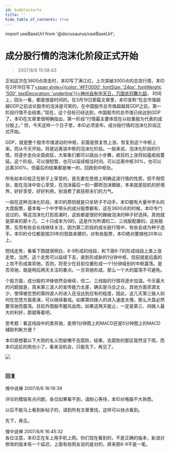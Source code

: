 ```yaml
---
id: bubblestarts 
title: ''
hide_table_of_contents: true
---
```


import useBaseUrl from '@docusaurus/useBaseUrl';

# 成分股行情的泡沫化阶段正式开始

> 2007/8/6 15:58:43

<div style={{color: '#FF0000', fontWeight: '500'}}>

正如这次在3600点突击时，本ID写了满江红，上次突破3000点的总攻行情，本ID在3月19日写了[<span style={{color: '#FF0000', fontSize: '24px', fontWeight: '500', textDecoration: 'underline'}}>神州自有中天日，万国衣冠舞九韶</span>](epic)， 时间上，回头一看，都是很是时间的。在3月19日那篇文章里，本ID宣称“在总市值超越GDP之前谈论股市的泡沫是可笑的，在中国股市总市值超越其GDP之前，第一阶段行情不会结束。”现在，这个目标已经达到，中国股市的总市值已经达到GDP了。本ID在文章里很明确指出，第一阶段“行情最主要体现在以权重股为代表的成分股上。” 但，今天这样一个日子里，本ID必须宣布，成分股行情的泡沫化阶段正式开始。
 
GDP，就是整个股市市值波动的中枢，前面是恢复性上涨，恢复到这个中枢上来。而从今天开始，将是远离该中枢的泡沫化阶段。一般来说，泡沫化阶段的行情，将逐步走向全面疯狂，大笨象们都可以跳出小步舞，疯狂的上涨将如瘟疫般蔓延。这个阶段，可以很短暂、也可以延续相当时间。可以远离中枢30%，也可以远离300%，但最后的结果都是唯一的，回跌到中枢处。
 
所有如本ID般正在轿子上享受的，首先要在思想上明确这波行情的性质，但不用慌张，能在泡沫中安心享受，在泡沫最后一刻一脚把泡沫踢破，本来就是投机的好境界，好好享受，好好利用，别浪费了疯狂轿夫们的力气。
 
一般在这种泡沫化阶段，本ID的原则就是只坐轿子不动手。本ID握有大量中字头的大盘股票，基本每一个中字带头的成分股票都有，这在3600点的时候，本ID专门说过的，等这泡沫化打到高潮时，这些都是很好的踢破泡沫的种子好选择。其他就是原来的那十几、二十只成本为0的，这是作为所谓的二、三线股配置的。这些股票，反而有些会长线继续关注，因为第二阶段的成长股行情中，有些会成为种子选手。本ID的仓位都是按20年的思路来建的，对有些股票，本ID绝对要搞他20年以上。
 
短线走势，看看下图就很明白，8-9形成的线段，和下面6-7的形成线段上类上涨走势，当然，这个走势可以延续下去，直到形成新的1分钟中枢，但前提是后面的上攻不形成类背驰，否则，将至少在目前位置形成一个1分钟级别的中枢震荡。是否背驰，就是明后两天关注的重点。一旦背驰形成，那么一个大的震荡不可避免。
 
个股方面，成分股的冲锋依然会继续，但二、三线股的行情将逐步加温。今天最大的问题就是，周末第三波人的宣传能力太差，确实是乌合之众，其他方面资源太少，使得被忽悠的第四波人的进入还没达到应有的程度，因此，这几天第三拨人如何在忽悠方面表演，可以继续看戏。如果第四拨人的进入速度太慢，那么大盘必然要背驰而震荡。目前外围股市腥风血雨，如果这两天能止，一定是第三、四拨人最大的利好，那就等着吧。
 
思考题：看这线段中的类背驰，是用1分钟图上的MACD还是5分钟图上的MACD辅助判断方便？
  
本ID原想着以下大雨的名义而偷懒不去腐败，结果，去腐败的那区竟然没下雨，而本ID这区的雨也小了，看来没机会，只能先下，再见了。

</div>

<div style={{textAlign: 'left'}}>
<img src={useBaseUrl('/img/economics/bubblestarts/20070806.jpg')} /><br/><br/>
</div>

### 回复

<div class='blog-comment'>
<span class='blog-comment-chan'>缠中说禅</span> 2007/8/6 16:16:39<br/>

评论的模版有点问题，各位如果看不到，请耐心等待，本ID对电脑不大熟悉。

以后不能马上看到新帖子的，请到所有文章里找，这样可以快点看到。

先下，再见。
</div>

<div class='blog-comment'>
<span class='blog-comment-chan'>缠中说禅</span> 2007/8/6 16:45:32<br/>
各位注意，本ID正在车上用手机上网。你们现在看到的，不是正确的版本，新浪对修改的版本有一个延迟，上面有些网友说的是对的，原来那8-9不是一笔。
</div>